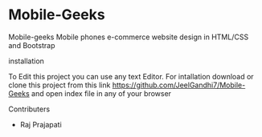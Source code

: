 # Mobile-Geeks

Mobile-geeks
Mobile phones e-commerce website design in HTML/CSS and Bootstrap

installation

To Edit this project you can use any text Editor. For intallation download or clone this project from this link https://github.com/JeelGandhi7/Mobile-Geeks and open index file in any of your browser

Contributers

- Raj Prajapati 


